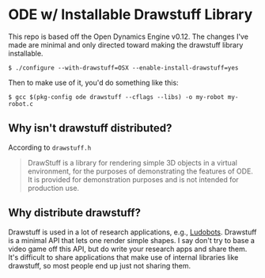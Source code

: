 ODE w/ Installable Drawstuff Library
====================================

This repo is based off the Open Dynamics Engine v0.12.  The changes
I've made are minimal and only directed toward making the drawstuff
library installable.  

    $ ./configure --with-drawstuff=OSX --enable-install-drawstuff=yes

Then to make use of it, you'd do something like this:

    $ gcc $(pkg-config ode drawstuff --cflags --libs) -o my-robot my-robot.c

Why isn't drawstuff distributed?
--------------------------------

According to `drawstuff.h`

> DrawStuff is a library for rendering simple 3D objects in a virtual 
environment, for the purposes of demonstrating the features of ODE.
It is provided for demonstration purposes and is not intended for
production use.


Why distribute drawstuff?
-------------------------

Drawstuff is used in a lot of research applications, e.g.,
[Ludobots](http://www.uvm.edu/~ludobots/).  Drawstuff is a minimal API
that lets one render simple shapes.  I say don't try to base a video
game off this API, but do write your research apps and share them.
It's difficult to share applications that make use of internal
libraries like drawstuff, so most people end up just not sharing them.

